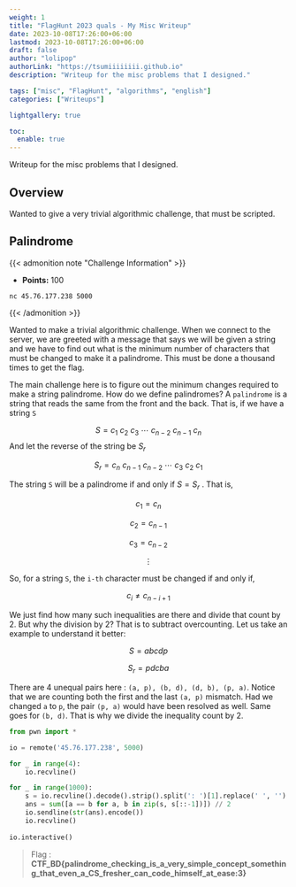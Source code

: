 ```yaml
---
weight: 1
title: "FlagHunt 2023 quals - My Misc Writeup"
date: 2023-10-08T17:26:00+06:00
lastmod: 2023-10-08T17:26:00+06:00
draft: false
author: "lolipop"
authorLink: "https://tsumiiiiiiii.github.io"
description: "Writeup for the misc problems that I designed."

tags: ["misc", "FlagHunt", "algorithms", "english"]
categories: ["Writeups"]

lightgallery: true

toc:
  enable: true
---
```


Writeup for the misc problems that I designed.

<!--more-->

## Overview

Wanted to give a very trivial algorithmic challenge, that must be scripted. 

## Palindrome

{{< admonition note "Challenge Information" >}}
* **Points:** 100

`nc 45.76.177.238 5000`

{{< /admonition >}}


Wanted to make a trivial algorithmic challenge. When we connect to the server, we are greeted with a message that says we will be given a string and we have to find out what is the minimum number of characters that must be changed to make it a palindrome. This must be done a thousand times to get the flag. 

The main challenge here is to figure out the minimum changes required to make a string palindrome. How do we define palindromes? A `palindrome` is a string that reads the same from the front and the back. That is, if we have a string `S`

$$S = c_1 \ c_2  \ c_3 \ \cdots \ c_{n - 2} \ c_{n - 1} \ c_{n} $$ And let the reverse of the string be $S_r$ 

$$S_r = c_{n} \ c_{n - 1}  \ c_{n - 2} \ \cdots \ c_{3} \ c_{2} \ c_{1}$$

The string `S` will be a palindrome if and only if $S = S_{r}$ . That is, 

$$ c_1 = c_{n}$$

$$c_2 = c_{n - 1}$$

$$c_3 = c_{n - 2}$$

$$ \vdots$$

So, for a string `S`, the `i-th` character must be changed if and only if,

$$c_i \neq c_{n - i + 1}$$

We just find how many such inequalities are there and divide that count by 2. But why the division by 2? That is to subtract overcounting. Let us take an example to understand it better:

$$S = abcdp$$

$$S_r = pdcba$$

There are 4 unequal pairs here : `(a, p), (b, d), (d, b), (p, a)`.
Notice that we are counting both the first and the last `(a, p)` mismatch. Had we changed `a` to `p`, the pair `(p, a)` would have been resolved as well. Same goes for `(b, d)`. That is why we divide the inequality count by 2. 

```python
from pwn import *

io = remote('45.76.177.238', 5000)

for _ in range(4):
    io.recvline()

for _ in range(1000):
    s = io.recvline().decode().strip().split(': ')[1].replace(' ', '')
    ans = sum([a == b for a, b in zip(s, s[::-1])]) // 2
    io.sendline(str(ans).encode())
    io.recvline()
    
io.interactive()
```

> Flag : **CTF_BD{palindrome_checking_is_a_very_simple_concept_something_that_even_a_CS_fresher_can_code_himself_at_ease:3}**

